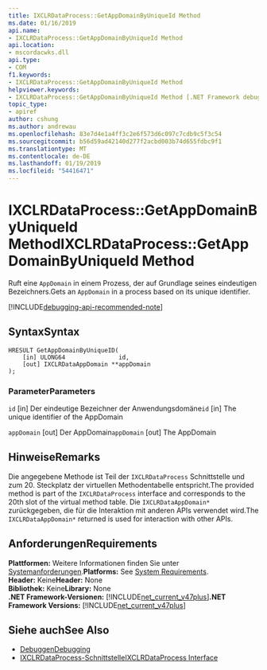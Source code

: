 ```yaml
---
title: IXCLRDataProcess::GetAppDomainByUniqueId Method
ms.date: 01/16/2019
api.name:
- IXCLRDataProcess::GetAppDomainByUniqueId Method
api.location:
- mscordacwks.dll
api.type:
- COM
f1.keywords:
- IXCLRDataProcess::GetAppDomainByUniqueId Method
helpviewer.keywords:
- IXCLRDataProcess::GetAppDomainByUniqueId Method [.NET Framework debugging]
topic_type:
- apiref
author: cshung
ms.author: andrewau
ms.openlocfilehash: 83e7d4e1a4ff3c2e6f573d6c097c7cdb9c5f3c54
ms.sourcegitcommit: b56d59ad42140d277f2acbd003b74d655fdbc9f1
ms.translationtype: MT
ms.contentlocale: de-DE
ms.lasthandoff: 01/19/2019
ms.locfileid: "54416471"
---
```

# <a name="ixclrdataprocessgetappdomainbyuniqueid-method"></a><span data-ttu-id="404ed-102">IXCLRDataProcess::GetAppDomainByUniqueId Method</span><span class="sxs-lookup"><span data-stu-id="404ed-102">IXCLRDataProcess::GetAppDomainByUniqueId Method</span></span>

<span data-ttu-id="404ed-103">Ruft eine `AppDomain` in einem Prozess, der auf Grundlage seines eindeutigen Bezeichners.</span><span class="sxs-lookup"><span data-stu-id="404ed-103">Gets an `AppDomain` in a process based on its unique identifier.</span></span>

[!INCLUDE[debugging-api-recommended-note](../../../../includes/debugging-api-recommended-note.md)]

## <a name="syntax"></a><span data-ttu-id="404ed-104">Syntax</span><span class="sxs-lookup"><span data-stu-id="404ed-104">Syntax</span></span>
```
HRESULT GetAppDomainByUniqueID(
    [in] ULONG64               id,
    [out] IXCLRDataAppDomain **appDomain
);
```

### <a name="parameters"></a><span data-ttu-id="404ed-105">Parameter</span><span class="sxs-lookup"><span data-stu-id="404ed-105">Parameters</span></span>
<span data-ttu-id="404ed-106">`id` [in] Der eindeutige Bezeichner der Anwendungsdomäne</span><span class="sxs-lookup"><span data-stu-id="404ed-106">`id` [in] The unique identifier of the AppDomain</span></span>

<span data-ttu-id="404ed-107">`appDomain` [out] Der AppDomain</span><span class="sxs-lookup"><span data-stu-id="404ed-107">`appDomain` [out] The AppDomain</span></span>

## <a name="remarks"></a><span data-ttu-id="404ed-108">Hinweise</span><span class="sxs-lookup"><span data-stu-id="404ed-108">Remarks</span></span>

<span data-ttu-id="404ed-109">Die angegebene Methode ist Teil der `IXCLRDataProcess` Schnittstelle und zum 20. Steckplatz der virtuellen Methodentabelle entspricht.</span><span class="sxs-lookup"><span data-stu-id="404ed-109">The provided method is part of the `IXCLRDataProcess` interface and corresponds to the 20th slot of the virtual method table.</span></span> <span data-ttu-id="404ed-110">Die `IXCLRDataAppDomain*` zurückgegeben, die für die Interaktion mit anderen APIs verwendet wird.</span><span class="sxs-lookup"><span data-stu-id="404ed-110">The `IXCLRDataAppDomain*` returned is used for interaction with other APIs.</span></span>

## <a name="requirements"></a><span data-ttu-id="404ed-111">Anforderungen</span><span class="sxs-lookup"><span data-stu-id="404ed-111">Requirements</span></span>
<span data-ttu-id="404ed-112">**Plattformen:** Weitere Informationen finden Sie unter [Systemanforderungen](../../../../docs/framework/get-started/system-requirements.md).</span><span class="sxs-lookup"><span data-stu-id="404ed-112">**Platforms:** See [System Requirements](../../../../docs/framework/get-started/system-requirements.md).</span></span>  
<span data-ttu-id="404ed-113">**Header:** Keine</span><span class="sxs-lookup"><span data-stu-id="404ed-113">**Header:** None</span></span>  
<span data-ttu-id="404ed-114">**Bibliothek:** Keine</span><span class="sxs-lookup"><span data-stu-id="404ed-114">**Library:** None</span></span>  
<span data-ttu-id="404ed-115">**.NET Framework-Versionen:** [!INCLUDE[net_current_v47plus](../../../../includes/net-current-v47plus.md)]</span><span class="sxs-lookup"><span data-stu-id="404ed-115">**.NET Framework Versions:** [!INCLUDE[net_current_v47plus](../../../../includes/net-current-v47plus.md)]</span></span>  

## <a name="see-also"></a><span data-ttu-id="404ed-116">Siehe auch</span><span class="sxs-lookup"><span data-stu-id="404ed-116">See Also</span></span>
- [<span data-ttu-id="404ed-117">Debuggen</span><span class="sxs-lookup"><span data-stu-id="404ed-117">Debugging</span></span>](../../../../docs/framework/unmanaged-api/debugging/index.md)
- [<span data-ttu-id="404ed-118">IXCLRDataProcess-Schnittstelle</span><span class="sxs-lookup"><span data-stu-id="404ed-118">IXCLRDataProcess Interface</span></span>](../../../../docs/framework/unmanaged-api/debugging/ixclrdataprocess-interface.md)
